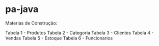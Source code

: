 # pa-java


Materias de Construção:

Tabela 1 - Produtos
Tabela 2 - Categoria
Tabela 3 - Clientes
Tabela 4 - Vendas
Tabela 5 - Estoque
Tabela 6 - Funcionarios


